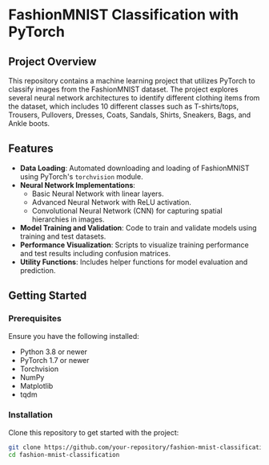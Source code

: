 # FashionMNIST Classification with PyTorch

## Project Overview
This repository contains a machine learning project that utilizes PyTorch to classify images from the FashionMNIST dataset. The project explores several neural network architectures to identify different clothing items from the dataset, which includes 10 different classes such as T-shirts/tops, Trousers, Pullovers, Dresses, Coats, Sandals, Shirts, Sneakers, Bags, and Ankle boots.

## Features
- **Data Loading**: Automated downloading and loading of FashionMNIST using PyTorch's `torchvision` module.
- **Neural Network Implementations**:
  - Basic Neural Network with linear layers.
  - Advanced Neural Network with ReLU activation.
  - Convolutional Neural Network (CNN) for capturing spatial hierarchies in images.
- **Model Training and Validation**: Code to train and validate models using training and test datasets.
- **Performance Visualization**: Scripts to visualize training performance and test results including confusion matrices.
- **Utility Functions**: Includes helper functions for model evaluation and prediction.

## Getting Started

### Prerequisites
Ensure you have the following installed:
- Python 3.8 or newer
- PyTorch 1.7 or newer
- Torchvision
- NumPy
- Matplotlib
- tqdm

### Installation
Clone this repository to get started with the project:
```bash
git clone https://github.com/your-repository/fashion-mnist-classification.git
cd fashion-mnist-classification



